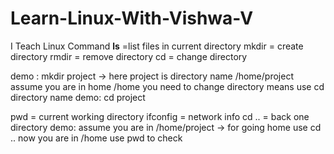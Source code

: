# Learn-Linux-With-Vishwa-V
I Teach Linux 
Command 
**ls** =list files in current directory
mkdir  = create directory 
rmdir =  remove directory
cd = change directory


demo :
mkdir project -> here project is directory name
/home/project 
assume you are in home
/home
you need to change directory means use cd directory name
demo:
cd project

pwd = current working directory
ifconfig = network info
cd .. = back one directory
demo: 
assume you are in /home/project -> for going home use cd ..
now you are in /home use pwd to check 
